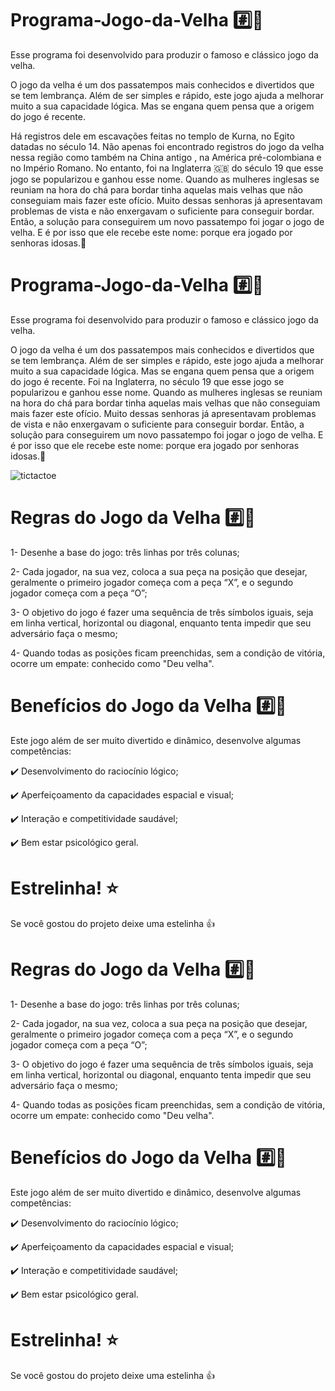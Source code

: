 # Programa-Jogo-da-Velha #️⃣👵

 Esse programa foi desenvolvido para produzir o famoso e clássico jogo da velha.

 O jogo da velha é um dos passatempos mais conhecidos e divertidos que se tem lembrança. Além de ser simples e rápido, este jogo ajuda a melhorar muito a sua capacidade lógica. Mas se engana quem pensa que a origem do jogo é recente.

 Há registros dele em escavações feitas no templo de Kurna, no Egito datadas no século 14.  Não apenas foi encontrado registros do jogo da velha nessa região como também na China antigo , na América pré-colombiana e no Império Romano. No entanto, foi na Inglaterra 🇬🇧 do século 19 que esse jogo se popularizou e ganhou esse nome. Quando as mulheres inglesas se reuniam na hora do chá para bordar tinha aquelas mais velhas que não conseguiam mais fazer este ofício. Muito dessas senhoras já apresentavam problemas de vista e não enxergavam o suficiente para conseguir bordar. Então, a solução para conseguirem um novo passatempo foi jogar o jogo de velha. E é por isso que ele recebe este nome: porque era jogado por senhoras idosas.👵


# Programa-Jogo-da-Velha #️⃣👵

 Esse programa foi desenvolvido para produzir o famoso e clássico jogo da velha.

 O jogo da velha é um dos passatempos mais conhecidos e divertidos que se tem lembrança. Além de ser simples e rápido, este jogo ajuda a melhorar muito a sua capacidade lógica. Mas se engana quem pensa que a origem do jogo é recente. Foi na Inglaterra, no século 19 que esse jogo se popularizou e ganhou esse nome. Quando as mulheres inglesas se reuniam na hora do chá para bordar tinha aquelas mais velhas que não conseguiam mais fazer este ofício. Muito dessas senhoras já apresentavam problemas de vista e não enxergavam o suficiente para conseguir bordar. Então, a solução para conseguirem um novo passatempo foi jogar o jogo de velha. E é por isso que ele recebe este nome: porque era jogado por senhoras idosas.👵

![tictactoe](https://github.com/naiaragabriela/TicTacToeOOP/assets/126898837/0bef36b2-3894-4600-a93d-db1a1a27c3d3)



# Regras do Jogo da Velha #️⃣👵

1- Desenhe a base do jogo: três linhas por três colunas;

2- Cada jogador, na sua vez, coloca a sua peça na posição que desejar, geralmente o primeiro jogador começa com a peça “X”, e o segundo jogador começa com a peça “O”; 

3- O objetivo do jogo é fazer uma sequência de três símbolos iguais, seja em linha vertical, horizontal ou diagonal, enquanto tenta impedir que seu adversário faça o mesmo;

4- Quando todas as posições ficam preenchidas, sem a condição de vitória, ocorre um empate: conhecido como "Deu velha".


# Benefícios do Jogo da Velha #️⃣👵

Este jogo além de ser muito divertido e dinâmico, desenvolve algumas competências:

✔️ Desenvolvimento do raciocínio lógico;

✔️ Aperfeiçoamento da capacidades espacial e visual;

✔️ Interação e competitividade saudável;

✔️ Bem estar psicológico geral.

# Estrelinha! ⭐
Se você gostou do projeto deixe uma estelinha 👍



# Regras do Jogo da Velha #️⃣👵


1- Desenhe a base do jogo: três linhas por três colunas;

2- Cada jogador, na sua vez, coloca a sua peça na posição que desejar, geralmente o primeiro jogador começa com a peça “X”, e o segundo jogador começa com a peça “O”; 

3- O objetivo do jogo é fazer uma sequência de três símbolos iguais, seja em linha vertical, horizontal ou diagonal, enquanto tenta impedir que seu adversário faça o mesmo;

4- Quando todas as posições ficam preenchidas, sem a condição de vitória, ocorre um empate: conhecido como "Deu velha".


# Benefícios do Jogo da Velha #️⃣👵

Este jogo além de ser muito divertido e dinâmico, desenvolve algumas competências:

✔️ Desenvolvimento do raciocínio lógico;

✔️ Aperfeiçoamento da capacidades espacial e visual;

✔️ Interação e competitividade saudável;

✔️ Bem estar psicológico geral.

# Estrelinha! ⭐
Se você gostou do projeto deixe uma estelinha 👍
